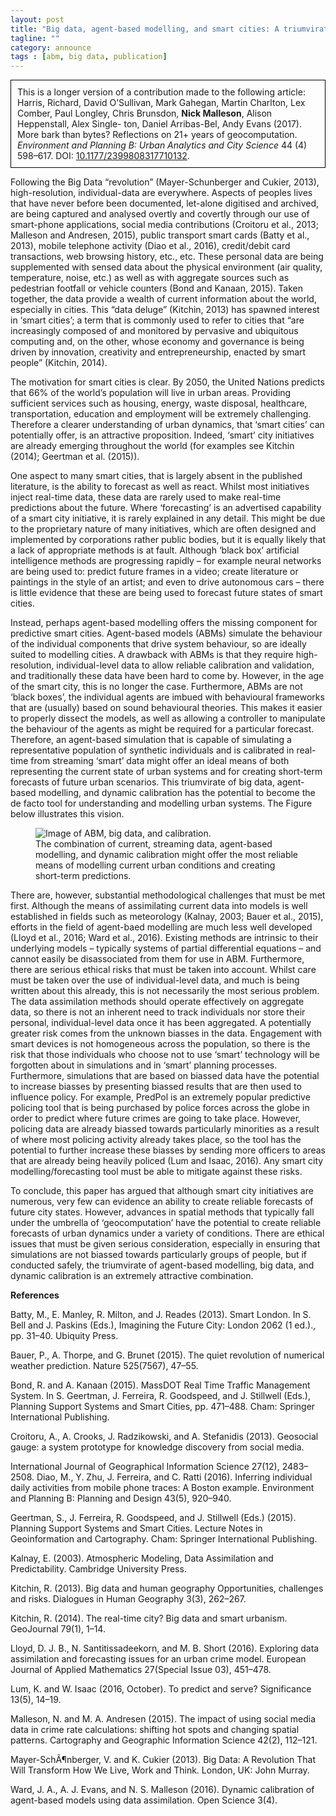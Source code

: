 ```yaml
---
layout: post
title: "Big data, agent-based modelling, and smart cities: A triumvirate to rival Rome?"
tagline: ""
category: announce
tags : [abm, big data, publication]
---
```


<span style="padding: 10px; border: 1px solid black; display: inline-block;">
This is a longer version of a contribution made to the following article:<br/>
Harris, Richard, David O’Sullivan, Mark Gahegan, Martin Charlton, Lex Comber, Paul Longley, Chris Brunsdon, <strong>Nick Malleson</strong>, Alison Heppenstall, Alex Single- ton, Daniel Arribas-Bel, Andy Evans (2017). More bark than bytes? Reflections on 21+ years of geocomputation. <em>Environment and Planning B: Urban Analytics and City Science</em> 44 (4) 598–617. DOI: <a href="http://dx.doi.org/10.1177%2F2399808317710132">10.1177/2399808317710132</a>.</span>

<br/>

Following the Big Data “revolution” (Mayer-Schunberger and Cukier, 2013), high-resolution, individual-data are everywhere. Aspects of peoples lives that have never before been documented, let-alone digitised and archived, are being captured and analysed overtly and covertly through our use of smart-phone applications, social media contributions (Croitoru et al., 2013; Malleson and Andresen, 2015), public transport smart cards (Batty et al., 2013), mobile telephone activity (Diao et al., 2016), credit/debit card transactions, web browsing history, etc., etc. These personal data are being supplemented with sensed data about the physical environment (air quality, temperature, noise, etc.) as well as with aggregate sources such as pedestrian footfall or vehicle counters (Bond and Kanaan, 2015). Taken together, the data provide a wealth of current information about the world, especially in cities. This “data deluge” (Kitchin, 2013) has spawned interest in ‘smart cities’; a term that is commonly used to refer to cities that “are increasingly composed of and monitored by pervasive and ubiquitous computing and, on the other, whose economy and governance is being driven by innovation, creativity and entrepreneurship, enacted by smart people” (Kitchin, 2014).

The motivation for smart cities is clear. By 2050, the United Nations predicts that 66% of the world’s population will live in urban areas. Providing sufficient services such as housing, energy, waste disposal, healthcare, transportation, education and employment will be extremely challenging. Therefore a clearer understanding of urban dynamics, that ‘smart cities’ can potentially offer, is an attractive proposition. Indeed, ‘smart’ city initiatives are already emerging throughout the world (for examples see Kitchin (2014); Geertman et al. (2015)).

One aspect to many smart cities, that is largely absent in the published literature, is the ability to forecast as well as react. Whilst most initiatives inject real-time data, these data are rarely used to make real-time predictions about the future. Where ‘forecasting’ is an advertised capability of a smart city initiative, it is rarely explained in any detail. This might be due to the proprietary nature of many initiatives, which are often designed and implemented by corporations rather public bodies, but it is equally likely that a lack of appropriate methods is at fault. Although ‘black box’ artificial intelligence methods are progressing rapidly – for example neural networks are being used to: predict future frames in a video; create literature or paintings in the style of an artist; and even to drive autonomous cars – there is little evidence that these are being used to forecast future states of smart cities.

Instead, perhaps agent-based modelling offers the missing component for predictive smart cities. Agent-based models (ABMs) simulate the behaviour of the individual components that drive system behaviour, so are ideally suited to modelling cities. A drawback with ABMs is that they require high-resolution, individual-level data to allow reliable calibration and validation, and traditionally these data have been hard to come by. However, in the age of the smart city, this is no longer the case. Furthermore, ABMs are not ‘black boxes’, the individual agents are imbued with behavioural frameworks that are (usually) based on sound behavioural theories. This makes it easier to properly dissect the models, as well as allowing a controller to manipulate the behaviour of the agents as might be required for a particular forecast. Therefore, an agent-based simulation that is capable of simulating a representative population of synthetic individuals and is calibrated in real-time from streaming ‘smart’ data might offer an ideal means of both representing the current state of urban systems and for creating short-term forecasts of future urban scenarios. This triumvirate of big data, agent-based modelling, and dynamic calibration has the potential to become the de facto tool for understanding and modelling urban systems. The Figure below illustrates this vision.

<figure>
<img src="{{site.url}}/{{site.baseurl}}/figures/paper_figures/triumvirate.png" alt="Image of ABM, big data, and calibration."/>
<figcaption>The combination of current, streaming data, agent-based modelling, and dynamic calibration might offer the most reliable means of modelling current urban conditions and creating short-term predictions.</figcaption>
</figure>

There are, however, substantial methodological challenges that must be met first. Although the means of assimilating current data into models is well established in fields such as meteorology (Kalnay, 2003; Bauer et al., 2015), efforts in the field of agent-baed modelling are much less well developed (Lloyd et al., 2016; Ward et al., 2016). Existing methods are intrinsic to their underlying models – typically systems of partial differential equations – and cannot easily be disassociated from them for use in ABM. Furthermore, there are serious ethical risks that must be taken into account. Whilst care must be taken over the use of individual-level data, and much is being written about this already, this is not necessarily the most serious problem. The data assimilation methods should operate effectively on aggregate data, so there is not an inherent need to track individuals nor store their personal, individual-level data once it has been aggregated. A potentially greater risk comes from the unknown biasses in the data. Engagement with smart devices is not homogeneous across the population, so there is the risk that those individuals who choose not to use ‘smart’ technology will be forgotten about in simulations and in ‘smart’ planning processes. Furthermore, simulations that are based on biassed data have the potential to increase biasses by presenting biassed results that are then used to influence policy. For example, PredPol is an extremely popular predictive policing tool that is being purchased by police forces across the globe in order to predict where future crimes are going to take place. However, policing data are already biassed towards particularly minorities as a result of where most policing activity already takes place, so the tool has the potential to further increase these biasses by sending more officers to areas that are already being heavily policed (Lum and Isaac, 2016). Any smart city modelling/forecasting tool must be able to mitigate against these risks.

To conclude, this paper has argued that although smart city initiatives are numerous, very few can evidence an ability to create reliable forecasts of future city states. However, advances in spatial methods that typically fall under the umbrella of ‘geocomputation’ have the potential to create reliable forecasts of urban dynamics under a variety of conditions. There are ethical issues that must be given serious consideration, especially in ensuring that simulations are not biassed towards particularly groups of people, but if conducted safely, the triumvirate of agent-based modelling, big data, and dynamic calibration is an extremely attractive combination.

**References**

Batty, M., E. Manley, R. Milton, and J. Reades (2013). Smart London. In S. Bell and J. Paskins (Eds.), Imagining the Future City: London 2062 (1 ed.)., pp. 31–40. Ubiquity Press.

Bauer, P., A. Thorpe, and G. Brunet (2015). The quiet revolution of numerical weather prediction. Nature 525(7567), 47–55.

Bond, R. and A. Kanaan (2015). MassDOT Real Time Traffic Management System. In S. Geertman, J. Ferreira, R. Goodspeed, and J. Stillwell (Eds.), Planning Support Systems and Smart Cities, pp. 471–488. Cham: Springer International Publishing.

Croitoru, A., A. Crooks, J. Radzikowski, and A. Stefanidis (2013). Geosocial gauge: a system prototype for knowledge discovery from social media. 

International Journal of Geographical Information Science 27(12), 2483–2508.
Diao, M., Y. Zhu, J. Ferreira, and C. Ratti (2016). Inferring individual daily activities from mobile phone traces: A Boston example. Environment and Planning B: Planning and Design  43(5), 920–940.

Geertman, S., J. Ferreira, R. Goodspeed, and J. Stillwell (Eds.) (2015). Planning Support Systems and Smart Cities. Lecture Notes in Geoinformation and Cartography. Cham: Springer International Publishing.

Kalnay, E. (2003). Atmospheric Modeling, Data Assimilation and Predictability. Cambridge University Press.

Kitchin, R. (2013). Big data and human geography Opportunities, challenges and risks. Dialogues in Human Geography 3(3), 262–267.

Kitchin, R. (2014). The real-time city? Big data and smart urbanism. GeoJournal 79(1), 1–14.

Lloyd, D. J. B., N. Santitissadeekorn, and M. B. Short (2016). Exploring data assimilation and forecasting issues for an urban crime model. European Journal of Applied Mathematics 27(Special Issue 03), 451–478.

Lum, K. and W. Isaac (2016, October). To predict and serve? Significance 13(5), 14–19.

Malleson, N. and M. A. Andresen (2015). The impact of using social media data in crime rate calculations: shifting hot spots and changing spatial patterns. Cartography and Geographic Information Science 42(2), 112–121.

Mayer-SchÃ¶nberger, V. and K. Cukier (2013). Big Data: A Revolution That Will Transform How We Live, Work and Think. London, UK: John Murray.

Ward, J. A., A. J. Evans, and N. S. Malleson (2016). Dynamic calibration of agent-based models using data assimilation. Open Science 3(4).
